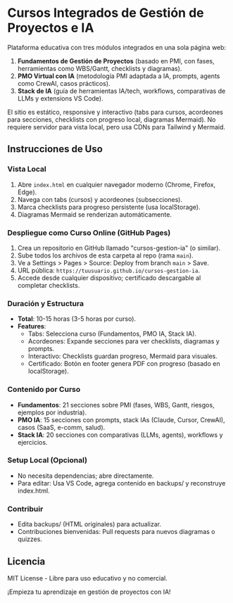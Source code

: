 # Cursos Integrados de Gestión de Proyectos e IA

Plataforma educativa con tres módulos integrados en una sola página web: 

1. **Fundamentos de Gestión de Proyectos** (basado en PMI, con fases, herramientas como WBS/Gantt, checklists y diagramas).
2. **PMO Virtual con IA** (metodología PMI adaptada a IA, prompts, agents como CrewAI, casos prácticos).
3. **Stack de IA** (guía de herramientas IA/tech, workflows, comparativas de LLMs y extensions VS Code).

El sitio es estático, responsive y interactivo (tabs para cursos, acordeones para secciones, checklists con progreso local, diagramas Mermaid). No requiere servidor para vista local, pero usa CDNs para Tailwind y Mermaid.

## Instrucciones de Uso

### Vista Local
1. Abre `index.html` en cualquier navegador moderno (Chrome, Firefox, Edge).
2. Navega con tabs (cursos) y acordeones (subsecciones).
3. Marca checklists para progreso persistente (usa localStorage).
4. Diagramas Mermaid se renderizan automáticamente.

### Despliegue como Curso Online (GitHub Pages)
1. Crea un repositorio en GitHub llamado "cursos-gestion-ia" (o similar).
2. Sube todos los archivos de esta carpeta al repo (rama `main`).
3. Ve a Settings > Pages > Source: Deploy from branch `main` > Save.
4. URL pública: `https://tuusuario.github.io/cursos-gestion-ia`.
5. Accede desde cualquier dispositivo; certificado descargable al completar checklists.

### Duración y Estructura
- **Total**: 10-15 horas (3-5 horas por curso).
- **Features**:
  - Tabs: Selecciona curso (Fundamentos, PMO IA, Stack IA).
  - Acordeones: Expande secciones para ver checklists, diagramas y prompts.
  - Interactivo: Checklists guardan progreso, Mermaid para visuales.
  - Certificado: Botón en footer genera PDF con progreso (basado en localStorage).

### Contenido por Curso
- **Fundamentos**: 21 secciones sobre PMI (fases, WBS, Gantt, riesgos, ejemplos por industria).
- **PMO IA**: 15 secciones con prompts, stack IAs (Claude, Cursor, CrewAI), casos (SaaS, e-comm, salud).
- **Stack IA**: 20 secciones con comparativas (LLMs, agents), workflows y ejercicios.

### Setup Local (Opcional)
- No necesita dependencias; abre directamente.
- Para editar: Usa VS Code, agrega contenido en backups/ y reconstruye index.html.

### Contribuir
- Edita backups/ (HTML originales) para actualizar.
- Contribuciones bienvenidas: Pull requests para nuevos diagramas o quizzes.

## Licencia
MIT License - Libre para uso educativo y no comercial.

¡Empieza tu aprendizaje en gestión de proyectos con IA!